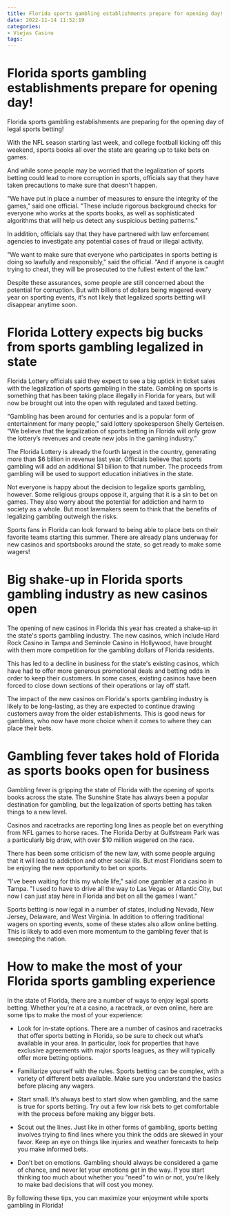 ```yaml
---
title: Florida sports gambling establishments prepare for opening day!
date: 2022-11-14 11:52:19
categories:
- Viejas Casino
tags:
---
```



#  Florida sports gambling establishments prepare for opening day!

Florida sports gambling establishments are preparing for the opening day of legal sports betting!

With the NFL season starting last week, and college football kicking off this weekend, sports books all over the state are gearing up to take bets on games.

And while some people may be worried that the legalization of sports betting could lead to more corruption in sports, officials say that they have taken precautions to make sure that doesn't happen.

"We have put in place a number of measures to ensure the integrity of the games," said one official. "These include rigorous background checks for everyone who works at the sports books, as well as sophisticated algorithms that will help us detect any suspicious betting patterns."

In addition, officials say that they have partnered with law enforcement agencies to investigate any potential cases of fraud or illegal activity.

"We want to make sure that everyone who participates in sports betting is doing so lawfully and responsibly," said the official. "And if anyone is caught trying to cheat, they will be prosecuted to the fullest extent of the law."

Despite these assurances, some people are still concerned about the potential for corruption. But with billions of dollars being wagered every year on sporting events, it's not likely that legalized sports betting will disappear anytime soon.

#  Florida Lottery expects big bucks from sports gambling legalized in state

Florida Lottery officials said they expect to see a big uptick in ticket sales with the legalization of sports gambling in the state. Gambling on sports is something that has been taking place illegally in Florida for years, but will now be brought out into the open with regulated and taxed betting.

“Gambling has been around for centuries and is a popular form of entertainment for many people,” said lottery spokesperson Shelly Gerteisen. “We believe that the legalization of sports betting in Florida will only grow the lottery’s revenues and create new jobs in the gaming industry.”

The Florida Lottery is already the fourth largest in the country, generating more than $6 billion in revenue last year. Officials believe that sports gambling will add an additional $1 billion to that number. The proceeds from gambling will be used to support education initiatives in the state.

Not everyone is happy about the decision to legalize sports gambling, however. Some religious groups oppose it, arguing that it is a sin to bet on games. They also worry about the potential for addiction and harm to society as a whole. But most lawmakers seem to think that the benefits of legalizing gambling outweigh the risks.

Sports fans in Florida can look forward to being able to place bets on their favorite teams starting this summer. There are already plans underway for new casinos and sportsbooks around the state, so get ready to make some wagers!

#  Big shake-up in Florida sports gambling industry as new casinos open

The opening of new casinos in Florida this year has created a shake-up in the state's sports gambling industry. The new casinos, which include Hard Rock Casino in Tampa and Seminole Casino in Hollywood, have brought with them more competition for the gambling dollars of Florida residents.

This has led to a decline in business for the state's existing casinos, which have had to offer more generous promotional deals and betting odds in order to keep their customers. In some cases, existing casinos have been forced to close down sections of their operations or lay off staff.

The impact of the new casinos on Florida's sports gambling industry is likely to be long-lasting, as they are expected to continue drawing customers away from the older establishments. This is good news for gamblers, who now have more choice when it comes to where they can place their bets.

#  Gambling fever takes hold of Florida as sports books open for business

Gambling fever is gripping the state of Florida with the opening of sports books across the state. The Sunshine State has always been a popular destination for gambling, but the legalization of sports betting has taken things to a new level.

Casinos and racetracks are reporting long lines as people bet on everything from NFL games to horse races. The Florida Derby at Gulfstream Park was a particularly big draw, with over $10 million wagered on the race.

There has been some criticism of the new law, with some people arguing that it will lead to addiction and other social ills. But most Floridians seem to be enjoying the new opportunity to bet on sports.

"I've been waiting for this my whole life," said one gambler at a casino in Tampa. "I used to have to drive all the way to Las Vegas or Atlantic City, but now I can just stay here in Florida and bet on all the games I want."

Sports betting is now legal in a number of states, including Nevada, New Jersey, Delaware, and West Virginia. In addition to offering traditional wagers on sporting events, some of these states also allow online betting. This is likely to add even more momentum to the gambling fever that is sweeping the nation.

#  How to make the most of your Florida sports gambling experience

In the state of Florida, there are a number of ways to enjoy legal sports betting. Whether you’re at a casino, a racetrack, or even online, here are some tips to make the most of your experience:

* Look for in-state options. There are a number of casinos and racetracks that offer sports betting in Florida, so be sure to check out what’s available in your area. In particular, look for properties that have exclusive agreements with major sports leagues, as they will typically offer more betting options.

* Familiarize yourself with the rules. Sports betting can be complex, with a variety of different bets available. Make sure you understand the basics before placing any wagers.

* Start small. It’s always best to start slow when gambling, and the same is true for sports betting. Try out a few low risk bets to get comfortable with the process before making any bigger bets.

* Scout out the lines. Just like in other forms of gambling, sports betting involves trying to find lines where you think the odds are skewed in your favor. Keep an eye on things like injuries and weather forecasts to help you make informed bets.

* Don’t bet on emotions. Gambling should always be considered a game of chance, and never let your emotions get in the way. If you start thinking too much about whether you “need” to win or not, you’re likely to make bad decisions that will cost you money.

By following these tips, you can maximize your enjoyment while sports gambling in Florida!